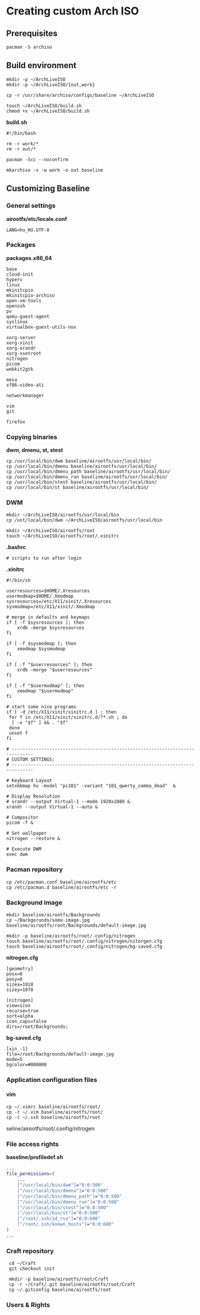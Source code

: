 # Creating custom Arch ISO

## Prerequisites
```shell
pacman -S archiso
```

## Build environment
```shell
mkdir -p ~/ArchLiveISO
mkdir -p ~/ArchLiveISO/{out,work}

cp -r /usr/share/archiso/configs/baseline ~/ArchLiveISO

touch ~/ArchLiveISO/build.sh
chmod +x ~/ArchLiveISO/build.sh
```

**build.sh**
```shell
#!/bin/bash

rm -r work/*
rm -r out/*

pacman -Scc --noconfirm

mkarchiso -v -w work -o out baseline
```

## Customizing Baseline

### General settings

**airootfs/etc/locale.conf**
```shell
LANG=hu_HU.UTF-8
```

### Packages

**packages.x86_64**
```
base
cloud-init
hyperv
linux
mkinitcpio
mkinitcpio-archiso
open-vm-tools
openssh
pv
qemu-guest-agent
syslinux
virtualbox-guest-utils-nox

xorg-server
xorg-xinit
xorg-xrandr
xorg-xsetroot
nitrogen
picom
webkit2gtk

mesa
xf86-video-ati

networkmanager

vim
git

firefox
```

### Copying binaries

**dwm, dmenu, st, stest**
```shell
cp /usr/local/bin/dwm baseline/airootfs/usr/local/bin/
cp /usr/local/bin/dmenu baseline/airootfs/usr/local/bin/
cp /usr/local/bin/dmenu_path baseline/airootfs/usr/local/bin/
cp /usr/local/bin/dmenu_run baseline/airootfs/usr/local/bin/
cp /usr/local/bin/stest baseline/airootfs/usr/local/bin/
cp /usr/local/bin/st baseline/airootfs/usr/local/bin/
```

### DWM
```shell
mkdir ~/ArchLiveISO/airootfs/usr/local/bin
cp /ust/local/bin/dwm ~/ArchLiveISO/airootfs/usr/local/bin

mkdir ~/ArchLiveISO/airootfs/root
touch ~/ArchLiveISO/airootfs/root/.xinitrc
```
**.bashrc**
```shell
# scripts to run after login
```

**.xinitrc**
```shell
#!/bin/sh

userresources=$HOME/.Xresources
usermodmap=$HOME/.Xmodmap
sysresources=/etc/X11/xinit/.Xresources
sysmodmap=/etc/X11/xinit/.Xmodmap

# merge in defaults and keymaps
if [ -f $sysresources ]; then
    xrdb -merge $sysresources
fi

if [ -f $sysmodmap ]; then
    xmodmap $sysmodmap
fi

if [ -f "$userresources" ]; then
    xrdb -merge "$userresources"
fi

if [ -f "$usermodmap" ]; then
    xmodmap "$usermodmap"
fi

# start some nice programs
if [ -d /etc/X11/xinit/xinitrc.d ] ; then
 for f in /etc/X11/xinit/xinitrc.d/?*.sh ; do
  [ -x "$f" ] && . "$f"
 done
 unset f
fi

# ------------------------------------------------------------------------------
# CUSTOM SETTINGS:
# ------------------------------------------------------------------------------

# Keyboard Layout
setxkbmap hu -model "pc101" -variant "101_qwerty_comma_dead"  &

# Display Resolution
# xrandr --output Virtual-1 --mode 1920x1080 &
xrandr --output Virtual-1 --auto &

# Compositor
picom -f &

# Set wallpaper
nitrogen --restore &

# Execute DWM
exec dwm
```

### Pacman repository

```shell
cp /etc/pacman.conf baseline/airootfs/etc
cp /etc/pacman.d baseline/airootfs/etc -r
```

### Background image

```shell
mkdir baseline/airootfs/Backgrounds
cp ~/Backgorunds/some-image.jpg baseline/airootfs/root/Backgrounds/default-image.jpg

mkdir -p baseline/airootfs/root/.config/nitrogen
touch baseline/airootfs/root/.config/nitrogen/nitorgen.cfg
touch baseline/airootfs/root/.config/nitrogen/bg-saved.cfg
```

**nitrogen.cfg**
```
[geometry]
posx=0
posy=0
sizex=1918
sizey=1078

[nitrogen]
view=icon
recurse=true
sort=alpha
icon_caps=false
dirs=/root/Backgrounds;
```

**bg-saved.cfg**
```
[xin_-1]
file=/root/Backgrounds/default-image.jpg
mode=5
bgcolor=#000000
```

### Application configuration files

#### vim

```shell
cp ~/.vimrc baseline/airootfs/root/
cp -r ~/.vim baseline/airootfs/root/
cp -r ~/.ssh baseline/airootfs/root
```

seline/airootfs/root/.config/nitrogen
### File access rights

**baseline/profiledef.sh**
```bash
...
file_permissions=(
    ...
    ["/usr/local/bin/dwm"]="0:0:500"
    ["/usr/local/bin/dmenu"]="0:0:500"
    ["/usr/local/bin/dmenu_path"]="0:0:500"
    ["/usr/local/bin/dmenu_run"]="0:0:500"
    ["/usr/local/bin/stest"]="0:0:500"
    ["/usr/local/bin/st"]="0:0:500"
    ["/root/.ssh/id_rsa"]="0:0:600"
    ["/root/.ssh/known_hosts"]="0:0:600"
)
...
```

### Craft repository

```shell
 cd ~/Craft
 git checkout init

 mkdir -p baseline/airootfs/root/Craft
 cp -r ~/Craft/.git baseline/airootfs/root/Craft
 cp ~/.gitconfig baseline/airootfs/root
 ```

### Users & Rights
